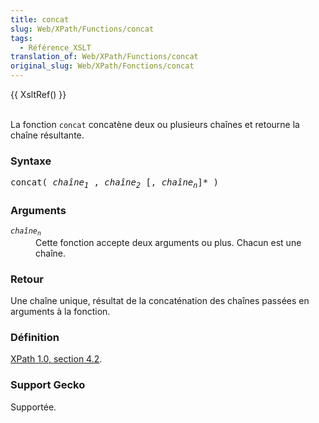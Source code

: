 ```yaml
---
title: concat
slug: Web/XPath/Functions/concat
tags:
  - Référence_XSLT
translation_of: Web/XPath/Functions/concat
original_slug: Web/XPath/Fonctions/concat
---
```

<p>
{{ XsltRef() }}
</p><p><br>
La fonction <code>concat</code> concatène deux ou plusieurs chaînes et retourne la chaîne résultante.
</p>
<h3 id="Syntaxe">Syntaxe </h3>
<pre class="eval">concat( <i>chaîne<sub>1</sub></i> , <i>chaîne<sub>2</sub></i> [, <i>chaîne<sub>n</sub></i>]* )
</pre>
<h3 id="Arguments"> Arguments </h3>
<dl><dt><code><i>chaîne<sub>n</sub></i></code>
</dt><dd>Cette fonction accepte deux arguments ou plus. Chacun est une chaîne.
</dd></dl>
<h3 id="Retour"> Retour </h3>
<p>Une chaîne unique, résultat de la concaténation des chaînes passées en arguments à la fonction.
</p>
<h3 id="D.C3.A9finition"> Définition </h3>
<p><a href="http://www.w3.org/TR/xpath#function-concat">XPath 1.0, section 4.2</a>.
</p>
<h3 id="Support_Gecko"> Support Gecko </h3>
<p>Supportée.
</p>